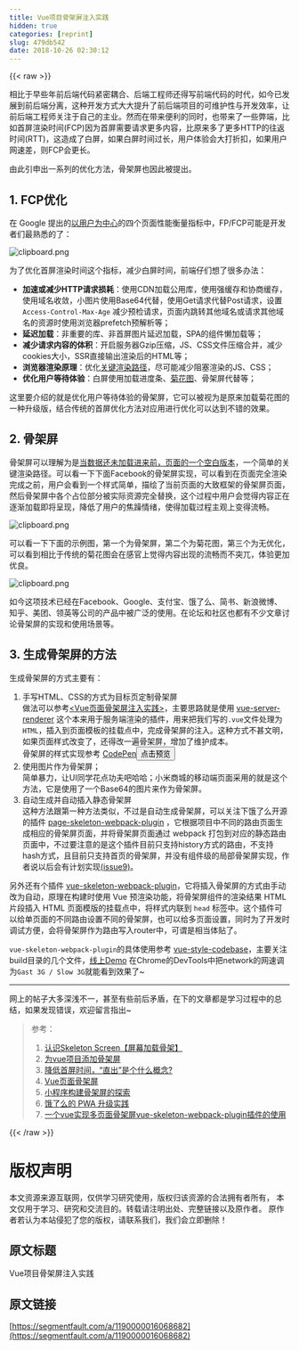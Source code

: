 ```yaml
---
title: Vue项目骨架屏注入实践
hidden: true
categories: [reprint]
slug: 479db542
date: 2018-10-26 02:30:12
---
```


{{< raw >}}
<p>&#x76F8;&#x6BD4;&#x4E8E;&#x65E9;&#x4E9B;&#x5E74;&#x524D;&#x540E;&#x7AEF;&#x4EE3;&#x7801;&#x7D27;&#x5BC6;&#x8026;&#x5408;&#x3001;&#x540E;&#x7AEF;&#x5DE5;&#x7A0B;&#x5E08;&#x8FD8;&#x5F97;&#x5199;&#x524D;&#x7AEF;&#x4EE3;&#x7801;&#x7684;&#x65F6;&#x4EE3;&#xFF0C;&#x5982;&#x4ECA;&#x5DF2;&#x53D1;&#x5C55;&#x5230;&#x524D;&#x540E;&#x7AEF;&#x5206;&#x79BB;&#xFF0C;&#x8FD9;&#x79CD;&#x5F00;&#x53D1;&#x65B9;&#x5F0F;&#x5927;&#x5927;&#x63D0;&#x5347;&#x4E86;&#x524D;&#x540E;&#x7AEF;&#x9879;&#x76EE;&#x7684;&#x53EF;&#x7EF4;&#x62A4;&#x6027;&#x4E0E;&#x5F00;&#x53D1;&#x6548;&#x7387;&#xFF0C;&#x8BA9;&#x524D;&#x540E;&#x7AEF;&#x5DE5;&#x7A0B;&#x5E08;&#x5173;&#x6CE8;&#x4E8E;&#x81EA;&#x5DF1;&#x7684;&#x4E3B;&#x4E1A;&#x3002;&#x7136;&#x800C;&#x5728;&#x5E26;&#x6765;&#x4FBF;&#x5229;&#x7684;&#x540C;&#x65F6;&#xFF0C;&#x4E5F;&#x5E26;&#x6765;&#x4E86;&#x4E00;&#x4E9B;&#x5F0A;&#x7AEF;&#xFF0C;&#x6BD4;&#x5982;&#x9996;&#x5C4F;&#x6E32;&#x67D3;&#x65F6;&#x95F4;(FCP)&#x56E0;&#x4E3A;&#x9996;&#x5C4F;&#x9700;&#x8981;&#x8BF7;&#x6C42;&#x66F4;&#x591A;&#x5185;&#x5BB9;&#xFF0C;&#x6BD4;&#x539F;&#x6765;&#x591A;&#x4E86;&#x66F4;&#x591A;HTTP&#x7684;&#x5F80;&#x8FD4;&#x65F6;&#x95F4;(RTT)&#xFF0C;&#x8FD9;&#x9020;&#x6210;&#x4E86;&#x767D;&#x5C4F;&#xFF0C;&#x5982;&#x679C;&#x767D;&#x5C4F;&#x65F6;&#x95F4;&#x8FC7;&#x957F;&#xFF0C;&#x7528;&#x6237;&#x4F53;&#x9A8C;&#x4F1A;&#x5927;&#x6253;&#x6298;&#x6263;&#xFF0C;&#x5982;&#x679C;&#x7528;&#x6237;&#x7F51;&#x901F;&#x5DEE;&#xFF0C;&#x5219;FCP&#x4F1A;&#x66F4;&#x957F;&#x3002;</p><p>&#x7531;&#x6B64;&#x5F15;&#x7533;&#x51FA;&#x4E00;&#x7CFB;&#x5217;&#x7684;&#x4F18;&#x5316;&#x65B9;&#x6CD5;&#xFF0C;&#x9AA8;&#x67B6;&#x5C4F;&#x4E5F;&#x56E0;&#x6B64;&#x88AB;&#x63D0;&#x51FA;&#x3002;</p><h2 id="articleHeader0">1. FCP&#x4F18;&#x5316;</h2><p>&#x5728; Google &#x63D0;&#x51FA;&#x7684;<a href="https://developers.google.com/web/updates/2017/06/user-centric-performance-metrics" rel="nofollow noreferrer" target="_blank">&#x4EE5;&#x7528;&#x6237;&#x4E3A;&#x4E2D;&#x5FC3;</a>&#x7684;&#x56DB;&#x4E2A;&#x9875;&#x9762;&#x6027;&#x80FD;&#x8861;&#x91CF;&#x6307;&#x6807;&#x4E2D;&#xFF0C;FP/FCP&#x53EF;&#x80FD;&#x662F;&#x5F00;&#x53D1;&#x8005;&#x4EEC;&#x6700;&#x719F;&#x6089;&#x7684;&#x4E86;&#xFF1A;</p><p><span class="img-wrap"><img data-src="/img/bV6EWE?w=1400&amp;h=488" src="https://static.alili.tech/img/bV6EWE?w=1400&amp;h=488" alt="clipboard.png" title="clipboard.png" style="cursor:pointer;display:inline"></span></p><p>&#x4E3A;&#x4E86;&#x4F18;&#x5316;&#x9996;&#x5C4F;&#x6E32;&#x67D3;&#x65F6;&#x95F4;&#x8FD9;&#x4E2A;&#x6307;&#x6807;&#xFF0C;&#x51CF;&#x5C11;&#x767D;&#x5C4F;&#x65F6;&#x95F4;&#xFF0C;&#x524D;&#x7AEF;&#x4ED4;&#x4EEC;&#x60F3;&#x4E86;&#x5F88;&#x591A;&#x529E;&#x6CD5;&#xFF1A;</p><ul><li><strong>&#x52A0;&#x901F;&#x6216;&#x51CF;&#x5C11;HTTP&#x8BF7;&#x6C42;&#x635F;&#x8017;</strong>&#xFF1A;&#x4F7F;&#x7528;CDN&#x52A0;&#x8F7D;&#x516C;&#x7528;&#x5E93;&#xFF0C;&#x4F7F;&#x7528;&#x5F3A;&#x7F13;&#x5B58;&#x548C;&#x534F;&#x5546;&#x7F13;&#x5B58;&#xFF0C;&#x4F7F;&#x7528;&#x57DF;&#x540D;&#x6536;&#x655B;&#xFF0C;&#x5C0F;&#x56FE;&#x7247;&#x4F7F;&#x7528;Base64&#x4EE3;&#x66FF;&#xFF0C;&#x4F7F;&#x7528;Get&#x8BF7;&#x6C42;&#x4EE3;&#x66FF;Post&#x8BF7;&#x6C42;&#xFF0C;&#x8BBE;&#x7F6E; <code>Access-Control-Max-Age</code> &#x51CF;&#x5C11;&#x9884;&#x68C0;&#x8BF7;&#x6C42;&#xFF0C;&#x9875;&#x9762;&#x5185;&#x8DF3;&#x8F6C;&#x5176;&#x4ED6;&#x57DF;&#x540D;&#x6216;&#x8BF7;&#x6C42;&#x5176;&#x4ED6;&#x57DF;&#x540D;&#x7684;&#x8D44;&#x6E90;&#x65F6;&#x4F7F;&#x7528;&#x6D4F;&#x89C8;&#x5668;prefetch&#x9884;&#x89E3;&#x6790;&#x7B49;&#xFF1B;</li><li><strong>&#x5EF6;&#x8FDF;&#x52A0;&#x8F7D;</strong>&#xFF1A;&#x975E;&#x91CD;&#x8981;&#x7684;&#x5E93;&#x3001;&#x975E;&#x9996;&#x5C4F;&#x56FE;&#x7247;&#x5EF6;&#x8FDF;&#x52A0;&#x8F7D;&#xFF0C;SPA&#x7684;&#x7EC4;&#x4EF6;&#x61D2;&#x52A0;&#x8F7D;&#x7B49;&#xFF1B;</li><li><strong>&#x51CF;&#x5C11;&#x8BF7;&#x6C42;&#x5185;&#x5BB9;&#x7684;&#x4F53;&#x79EF;</strong>&#xFF1A;&#x5F00;&#x542F;&#x670D;&#x52A1;&#x5668;Gzip&#x538B;&#x7F29;&#xFF0C;JS&#x3001;CSS&#x6587;&#x4EF6;&#x538B;&#x7F29;&#x5408;&#x5E76;&#xFF0C;&#x51CF;&#x5C11;cookies&#x5927;&#x5C0F;&#xFF0C;SSR&#x76F4;&#x63A5;&#x8F93;&#x51FA;&#x6E32;&#x67D3;&#x540E;&#x7684;HTML&#x7B49;&#xFF1B;</li><li><strong>&#x6D4F;&#x89C8;&#x5668;&#x6E32;&#x67D3;&#x539F;&#x7406;</strong>&#xFF1A;&#x4F18;&#x5316;<a href="https://segmentfault.com/a/1190000012960187#articleHeader6">&#x5173;&#x952E;&#x6E32;&#x67D3;&#x8DEF;&#x5F84;</a>&#xFF0C;&#x5C3D;&#x53EF;&#x80FD;&#x51CF;&#x5C11;&#x963B;&#x585E;&#x6E32;&#x67D3;&#x7684;JS&#x3001;CSS&#xFF1B;</li><li><strong>&#x4F18;&#x5316;&#x7528;&#x6237;&#x7B49;&#x5F85;&#x4F53;&#x9A8C;</strong>&#xFF1A;&#x767D;&#x5C4F;&#x4F7F;&#x7528;&#x52A0;&#x8F7D;&#x8FDB;&#x5EA6;&#x6761;&#x3001;<a href="http://sherlocked93.club/vue-style-codebase/#/loadingAnimation" rel="nofollow noreferrer" target="_blank">&#x83CA;&#x82B1;&#x56FE;</a>&#x3001;&#x9AA8;&#x67B6;&#x5C4F;&#x4EE3;&#x66FF;&#x7B49;&#xFF1B;</li></ul><p>&#x8FD9;&#x91CC;&#x8981;&#x4ECB;&#x7ECD;&#x7684;&#x5C31;&#x662F;&#x4F18;&#x5316;&#x7528;&#x6237;&#x7B49;&#x5F85;&#x4F53;&#x9A8C;&#x7684;&#x9AA8;&#x67B6;&#x5C4F;&#xFF0C;&#x5B83;&#x53EF;&#x4EE5;&#x88AB;&#x89C6;&#x4E3A;&#x662F;&#x539F;&#x6765;&#x52A0;&#x8F7D;&#x83CA;&#x82B1;&#x56FE;&#x7684;&#x4E00;&#x79CD;&#x5347;&#x7EA7;&#x7248;&#xFF0C;&#x7ED3;&#x5408;&#x4F20;&#x7EDF;&#x7684;&#x9996;&#x5C4F;&#x4F18;&#x5316;&#x65B9;&#x6CD5;&#x5BF9;&#x5E94;&#x7528;&#x8FDB;&#x884C;&#x4F18;&#x5316;&#x53EF;&#x4EE5;&#x8FBE;&#x5230;&#x4E0D;&#x9519;&#x7684;&#x6548;&#x679C;&#x3002;</p><h2 id="articleHeader1">2. &#x9AA8;&#x67B6;&#x5C4F;</h2><p>&#x9AA8;&#x67B6;&#x5C4F;&#x53EF;&#x4EE5;&#x7406;&#x89E3;&#x4E3A;&#x662F;<a href="https://www.lukew.com/ff/entry.asp?1797" rel="nofollow noreferrer" target="_blank">&#x5F53;&#x6570;&#x636E;&#x8FD8;&#x672A;&#x52A0;&#x8F7D;&#x8FDB;&#x6765;&#x524D;&#xFF0C;&#x9875;&#x9762;&#x7684;&#x4E00;&#x4E2A;&#x7A7A;&#x767D;&#x7248;&#x672C;</a>&#xFF0C;&#x4E00;&#x4E2A;&#x7B80;&#x5355;&#x7684;&#x5173;&#x952E;&#x6E32;&#x67D3;&#x8DEF;&#x5F84;&#x3002;&#x53EF;&#x4EE5;&#x770B;&#x4E00;&#x4E0B;&#x4E0B;&#x9762;Facebook&#x7684;&#x9AA8;&#x67B6;&#x5C4F;&#x5B9E;&#x73B0;&#xFF0C;&#x53EF;&#x4EE5;&#x770B;&#x5230;&#x5728;&#x9875;&#x9762;&#x5B8C;&#x5168;&#x6E32;&#x67D3;&#x5B8C;&#x6210;&#x4E4B;&#x524D;&#xFF0C;&#x7528;&#x6237;&#x4F1A;&#x770B;&#x5230;&#x4E00;&#x4E2A;&#x6837;&#x5F0F;&#x7B80;&#x5355;&#xFF0C;&#x63CF;&#x7ED8;&#x4E86;&#x5F53;&#x524D;&#x9875;&#x9762;&#x7684;&#x5927;&#x81F4;&#x6846;&#x67B6;&#x7684;&#x9AA8;&#x67B6;&#x5C4F;&#x9875;&#x9762;&#xFF0C;&#x7136;&#x540E;&#x9AA8;&#x67B6;&#x5C4F;&#x4E2D;&#x5404;&#x4E2A;&#x5360;&#x4F4D;&#x90E8;&#x5206;&#x88AB;&#x5B9E;&#x9645;&#x8D44;&#x6E90;&#x5B8C;&#x5168;&#x66FF;&#x6362;&#xFF0C;&#x8FD9;&#x4E2A;&#x8FC7;&#x7A0B;&#x4E2D;&#x7528;&#x6237;&#x4F1A;&#x89C9;&#x5F97;&#x5185;&#x5BB9;&#x6B63;&#x5728;&#x9010;&#x6E10;&#x52A0;&#x8F7D;&#x5373;&#x5C06;&#x5448;&#x73B0;&#xFF0C;&#x964D;&#x4F4E;&#x4E86;&#x7528;&#x6237;&#x7684;&#x7126;&#x8E81;&#x60C5;&#x7EEA;&#xFF0C;&#x4F7F;&#x5F97;&#x52A0;&#x8F7D;&#x8FC7;&#x7A0B;&#x4E3B;&#x89C2;&#x4E0A;&#x53D8;&#x5F97;&#x6D41;&#x7545;&#x3002;</p><p><span class="img-wrap"><img data-src="/img/bVbfAmn?w=388&amp;h=668" src="https://static.alili.tech/img/bVbfAmn?w=388&amp;h=668" alt="clipboard.png" title="clipboard.png" style="cursor:pointer;display:inline"></span></p><p>&#x53EF;&#x4EE5;&#x770B;&#x4E00;&#x4E0B;&#x4E0B;&#x9762;&#x7684;&#x793A;&#x4F8B;&#x56FE;&#xFF0C;&#x7B2C;&#x4E00;&#x4E2A;&#x4E3A;&#x9AA8;&#x67B6;&#x5C4F;&#xFF0C;&#x7B2C;&#x4E8C;&#x4E2A;&#x4E3A;&#x83CA;&#x82B1;&#x56FE;&#xFF0C;&#x7B2C;&#x4E09;&#x4E2A;&#x4E3A;&#x65E0;&#x4F18;&#x5316;&#xFF0C;&#x53EF;&#x4EE5;&#x770B;&#x5230;&#x76F8;&#x6BD4;&#x4E8E;&#x4F20;&#x7EDF;&#x7684;&#x83CA;&#x82B1;&#x56FE;&#x4F1A;&#x5728;&#x611F;&#x5B98;&#x4E0A;&#x89C9;&#x5F97;&#x5185;&#x5BB9;&#x51FA;&#x73B0;&#x7684;&#x6D41;&#x7545;&#x800C;&#x4E0D;&#x7A81;&#x5140;&#xFF0C;&#x4F53;&#x9A8C;&#x66F4;&#x52A0;&#x4F18;&#x826F;&#x3002;</p><p><span class="img-wrap"><img data-src="/img/bVbfAmo?w=830&amp;h=411" src="https://static.alili.tech/img/bVbfAmo?w=830&amp;h=411" alt="clipboard.png" title="clipboard.png" style="cursor:pointer;display:inline"></span></p><p>&#x5982;&#x4ECA;&#x8FD9;&#x9879;&#x6280;&#x672F;&#x5DF2;&#x7ECF;&#x5728;Facebook&#x3001;Google&#x3001;&#x652F;&#x4ED8;&#x5B9D;&#x3001;&#x997F;&#x4E86;&#x4E48;&#x3001;&#x7B80;&#x4E66;&#x3001;&#x65B0;&#x6D6A;&#x5FAE;&#x535A;&#x3001;&#x77E5;&#x4E4E;&#x3001;&#x7F8E;&#x56E2;&#x3001;&#x9886;&#x82F1;&#x7B49;&#x516C;&#x53F8;&#x7684;&#x4EA7;&#x54C1;&#x4E2D;&#x88AB;&#x5E7F;&#x6CDB;&#x7684;&#x4F7F;&#x7528;&#x3002;&#x5728;&#x8BBA;&#x575B;&#x548C;&#x793E;&#x533A;&#x4E5F;&#x90FD;&#x6709;&#x4E0D;&#x5C11;&#x6587;&#x7AE0;&#x8BA8;&#x8BBA;&#x9AA8;&#x67B6;&#x5C4F;&#x7684;&#x5B9E;&#x73B0;&#x548C;&#x4F7F;&#x7528;&#x573A;&#x666F;&#x7B49;&#x3002;</p><h2 id="articleHeader2">3. &#x751F;&#x6210;&#x9AA8;&#x67B6;&#x5C4F;&#x7684;&#x65B9;&#x6CD5;</h2><p>&#x751F;&#x6210;&#x9AA8;&#x67B6;&#x5C4F;&#x7684;&#x65B9;&#x5F0F;&#x4E3B;&#x8981;&#x6709;&#xFF1A;</p><ol><li>&#x624B;&#x5199;HTML&#x3001;CSS&#x7684;&#x65B9;&#x5F0F;&#x4E3A;&#x76EE;&#x6807;&#x9875;&#x5B9A;&#x5236;&#x9AA8;&#x67B6;&#x5C4F;<br>&#x505A;&#x6CD5;&#x53EF;&#x4EE5;&#x53C2;&#x8003;<a href="https://segmentfault.com/a/1190000014832185">&lt;Vue&#x9875;&#x9762;&#x9AA8;&#x67B6;&#x5C4F;&#x6CE8;&#x5165;&#x5B9E;&#x8DF5;&gt;</a>&#xFF0C;&#x4E3B;&#x8981;&#x601D;&#x8DEF;&#x5C31;&#x662F;&#x4F7F;&#x7528; <a href="https://ssr.vuejs.org/zh/api/" rel="nofollow noreferrer" target="_blank">vue-server-renderer</a> &#x8FD9;&#x4E2A;&#x672C;&#x6765;&#x7528;&#x4E8E;&#x670D;&#x52A1;&#x7AEF;&#x6E32;&#x67D3;&#x7684;&#x63D2;&#x4EF6;&#xFF0C;&#x7528;&#x6765;&#x628A;&#x6211;&#x4EEC;&#x5199;&#x7684;<code>.vue</code>&#x6587;&#x4EF6;&#x5904;&#x7406;&#x4E3A;<code>HTML</code>&#xFF0C;&#x63D2;&#x5165;&#x5230;&#x9875;&#x9762;&#x6A21;&#x677F;&#x7684;&#x6302;&#x8F7D;&#x70B9;&#x4E2D;&#xFF0C;&#x5B8C;&#x6210;&#x9AA8;&#x67B6;&#x5C4F;&#x7684;&#x6CE8;&#x5165;&#x3002;&#x8FD9;&#x79CD;&#x65B9;&#x5F0F;&#x4E0D;&#x751A;&#x6587;&#x660E;&#xFF0C;&#x5982;&#x679C;&#x9875;&#x9762;&#x6837;&#x5F0F;&#x6539;&#x53D8;&#x4E86;&#xFF0C;&#x8FD8;&#x5F97;&#x6539;&#x4E00;&#x904D;&#x9AA8;&#x67B6;&#x5C4F;&#xFF0C;&#x589E;&#x52A0;&#x4E86;&#x7EF4;&#x62A4;&#x6210;&#x672C;&#x3002;<br>&#x9AA8;&#x67B6;&#x5C4F;&#x7684;&#x6837;&#x5F0F;&#x5B9E;&#x73B0;&#x53C2;&#x8003; <a href="https://codepen.io/janily/pen/rGqQgJ" rel="nofollow noreferrer" target="_blank">CodePen</a><button class="btn btn-xs btn-default ml10 preview" data-url="janily/pen/rGqQgJ" data-typeid="3">&#x70B9;&#x51FB;&#x9884;&#x89C8;</button></li><li>&#x4F7F;&#x7528;&#x56FE;&#x7247;&#x4F5C;&#x4E3A;&#x9AA8;&#x67B6;&#x5C4F;&#xFF1B;<br>&#x7B80;&#x5355;&#x66B4;&#x529B;&#xFF0C;&#x8BA9;UI&#x540C;&#x5B66;&#x82B1;&#x70B9;&#x529F;&#x592B;&#x5427;&#x54C8;&#x54C8;&#xFF1B;&#x5C0F;&#x7C73;&#x5546;&#x57CE;&#x7684;&#x79FB;&#x52A8;&#x7AEF;&#x9875;&#x9762;&#x91C7;&#x7528;&#x7684;&#x5C31;&#x662F;&#x8FD9;&#x4E2A;&#x65B9;&#x6CD5;&#xFF0C;&#x5B83;&#x662F;&#x4F7F;&#x7528;&#x4E86;&#x4E00;&#x4E2A;Base64&#x7684;&#x56FE;&#x7247;&#x6765;&#x4F5C;&#x4E3A;&#x9AA8;&#x67B6;&#x5C4F;&#x3002;</li><li>&#x81EA;&#x52A8;&#x751F;&#x6210;&#x5E76;&#x81EA;&#x52A8;&#x63D2;&#x5165;&#x9759;&#x6001;&#x9AA8;&#x67B6;&#x5C4F;<br>&#x8FD9;&#x79CD;&#x65B9;&#x6CD5;&#x8DDF;&#x7B2C;&#x4E00;&#x79CD;&#x65B9;&#x6CD5;&#x7C7B;&#x4F3C;&#xFF0C;&#x4E0D;&#x8FC7;&#x662F;&#x81EA;&#x52A8;&#x751F;&#x6210;&#x9AA8;&#x67B6;&#x5C4F;&#xFF0C;&#x53EF;&#x4EE5;&#x5173;&#x6CE8;&#x4E0B;&#x997F;&#x4E86;&#x4E48;&#x5F00;&#x6E90;&#x7684;&#x63D2;&#x4EF6; <a href="https://github.com/ElemeFE/page-skeleton-webpack-plugin" rel="nofollow noreferrer" target="_blank">page-skeleton-webpack-plugin</a> &#xFF0C;&#x5B83;&#x6839;&#x636E;&#x9879;&#x76EE;&#x4E2D;&#x4E0D;&#x540C;&#x7684;&#x8DEF;&#x7531;&#x9875;&#x9762;&#x751F;&#x6210;&#x76F8;&#x5E94;&#x7684;&#x9AA8;&#x67B6;&#x5C4F;&#x9875;&#x9762;&#xFF0C;&#x5E76;&#x5C06;&#x9AA8;&#x67B6;&#x5C4F;&#x9875;&#x9762;&#x901A;&#x8FC7; webpack &#x6253;&#x5305;&#x5230;&#x5BF9;&#x5E94;&#x7684;&#x9759;&#x6001;&#x8DEF;&#x7531;&#x9875;&#x9762;&#x4E2D;&#xFF0C;&#x4E0D;&#x8FC7;&#x8981;&#x6CE8;&#x610F;&#x7684;&#x662F;&#x8FD9;&#x4E2A;&#x63D2;&#x4EF6;&#x76EE;&#x524D;&#x53EA;&#x652F;&#x6301;history&#x65B9;&#x5F0F;&#x7684;&#x8DEF;&#x7531;&#xFF0C;&#x4E0D;&#x652F;&#x6301;hash&#x65B9;&#x5F0F;&#xFF0C;&#x4E14;&#x76EE;&#x524D;&#x53EA;&#x652F;&#x6301;&#x9996;&#x9875;&#x7684;&#x9AA8;&#x67B6;&#x5C4F;&#xFF0C;&#x5E76;&#x6CA1;&#x6709;&#x7EC4;&#x4EF6;&#x7EA7;&#x7684;&#x5C40;&#x90E8;&#x9AA8;&#x67B6;&#x5C4F;&#x5B9E;&#x73B0;&#xFF0C;&#x4F5C;&#x8005;&#x8BF4;&#x4EE5;&#x540E;&#x4F1A;&#x6709;&#x8BA1;&#x5212;&#x5B9E;&#x73B0;<a href="https://github.com/ElemeFE/page-skeleton-webpack-plugin/issues/9" rel="nofollow noreferrer" target="_blank">(issue9)</a>&#x3002;</li></ol><p>&#x53E6;&#x5916;&#x8FD8;&#x6709;&#x4E2A;&#x63D2;&#x4EF6; <a href="https://github.com/lavas-project/vue-skeleton-webpack-plugin" rel="nofollow noreferrer" target="_blank">vue-skeleton-webpack-plugin</a>&#xFF0C;&#x5B83;&#x5C06;&#x63D2;&#x5165;&#x9AA8;&#x67B6;&#x5C4F;&#x7684;&#x65B9;&#x5F0F;&#x7531;&#x624B;&#x52A8;&#x6539;&#x4E3A;&#x81EA;&#x52A8;&#xFF0C;&#x539F;&#x7406;&#x5728;&#x6784;&#x5EFA;&#x65F6;&#x4F7F;&#x7528; Vue &#x9884;&#x6E32;&#x67D3;&#x529F;&#x80FD;&#xFF0C;&#x5C06;&#x9AA8;&#x67B6;&#x5C4F;&#x7EC4;&#x4EF6;&#x7684;&#x6E32;&#x67D3;&#x7ED3;&#x679C; HTML &#x7247;&#x6BB5;&#x63D2;&#x5165; HTML &#x9875;&#x9762;&#x6A21;&#x7248;&#x7684;&#x6302;&#x8F7D;&#x70B9;&#x4E2D;&#xFF0C;&#x5C06;&#x6837;&#x5F0F;&#x5185;&#x8054;&#x5230; <code>head</code> &#x6807;&#x7B7E;&#x4E2D;&#x3002;&#x8FD9;&#x4E2A;&#x63D2;&#x4EF6;&#x53EF;&#x4EE5;&#x7ED9;&#x5355;&#x9875;&#x9762;&#x7684;&#x4E0D;&#x540C;&#x8DEF;&#x7531;&#x8BBE;&#x7F6E;&#x4E0D;&#x540C;&#x7684;&#x9AA8;&#x67B6;&#x5C4F;&#xFF0C;&#x4E5F;&#x53EF;&#x4EE5;&#x7ED9;&#x591A;&#x9875;&#x9762;&#x8BBE;&#x7F6E;&#xFF0C;&#x540C;&#x65F6;&#x4E3A;&#x4E86;&#x5F00;&#x53D1;&#x65F6;&#x8C03;&#x8BD5;&#x65B9;&#x4FBF;&#xFF0C;&#x4F1A;&#x5C06;&#x9AA8;&#x67B6;&#x5C4F;&#x4F5C;&#x4E3A;&#x8DEF;&#x7531;&#x5199;&#x5165;router&#x4E2D;&#xFF0C;&#x53EF;&#x8C13;&#x662F;&#x76F8;&#x5F53;&#x4F53;&#x8D34;&#x4E86;&#x3002;</p><p><code>vue-skeleton-webpack-plugin</code>&#x7684;&#x5177;&#x4F53;&#x4F7F;&#x7528;&#x53C2;&#x8003; <a href="https://github.com/SHERlocked93/vue-style-codebase" rel="nofollow noreferrer" target="_blank">vue-style-codebase</a>&#xFF0C;&#x4E3B;&#x8981;&#x5173;&#x6CE8;build&#x76EE;&#x5F55;&#x7684;&#x51E0;&#x4E2A;&#x6587;&#x4EF6;&#xFF0C;<a href="http://sherlocked93.club/vue-style-codebase/" rel="nofollow noreferrer" target="_blank">&#x7EBF;&#x4E0A;Demo</a> &#x5728;Chrome&#x7684;DevTools&#x4E2D;&#x628A;network&#x7684;&#x7F51;&#x901F;&#x8C03;&#x4E3A;<code>Gast 3G / Slow 3G</code>&#x5C31;&#x80FD;&#x770B;&#x5230;&#x6548;&#x679C;&#x4E86;~</p><hr><p>&#x7F51;&#x4E0A;&#x7684;&#x5E16;&#x5B50;&#x5927;&#x591A;&#x6DF1;&#x6D45;&#x4E0D;&#x4E00;&#xFF0C;&#x751A;&#x81F3;&#x6709;&#x4E9B;&#x524D;&#x540E;&#x77DB;&#x76FE;&#xFF0C;&#x5728;&#x4E0B;&#x7684;&#x6587;&#x7AE0;&#x90FD;&#x662F;&#x5B66;&#x4E60;&#x8FC7;&#x7A0B;&#x4E2D;&#x7684;&#x603B;&#x7ED3;&#xFF0C;&#x5982;&#x679C;&#x53D1;&#x73B0;&#x9519;&#x8BEF;&#xFF0C;&#x6B22;&#x8FCE;&#x7559;&#x8A00;&#x6307;&#x51FA;~</p><blockquote><p>&#x53C2;&#x8003;&#xFF1A;</p><ol><li><a href="https://juejin.im/post/59ef52226fb9a0451543135f" rel="nofollow noreferrer" target="_blank">&#x8BA4;&#x8BC6;Skeleton Screen&#x3010;&#x5C4F;&#x5E55;&#x52A0;&#x8F7D;&#x9AA8;&#x67B6;&#x3011;</a></li><li><a href="https://xiaoiver.github.io/coding/2017/07/30/%E4%B8%BAvue%E9%A1%B9%E7%9B%AE%E6%B7%BB%E5%8A%A0%E9%AA%A8%E6%9E%B6%E5%B1%8F.html" rel="nofollow noreferrer" target="_blank">&#x4E3A;vue&#x9879;&#x76EE;&#x6DFB;&#x52A0;&#x9AA8;&#x67B6;&#x5C4F;</a></li><li><a href="https://www.cnblogs.com/vajoy/p/5079943.html" rel="nofollow noreferrer" target="_blank">&#x964D;&#x4F4E;&#x9996;&#x5C4F;&#x65F6;&#x95F4;&#xFF0C;&#x201C;&#x76F4;&#x51FA;&#x201D;&#x662F;&#x4E2A;&#x4EC0;&#x4E48;&#x6982;&#x5FF5;?</a></li><li><a href="https://segmentfault.com/a/1190000014963269">Vue&#x9875;&#x9762;&#x9AA8;&#x67B6;&#x5C4F;</a></li><li><a href="https://segmentfault.com/a/1190000015876164" target="_blank">&#x5C0F;&#x7A0B;&#x5E8F;&#x6784;&#x5EFA;&#x9AA8;&#x67B6;&#x5C4F;&#x7684;&#x63A2;&#x7D22;</a></li><li><a href="https://huangxuan.me/2017/07/12/upgrading-eleme-to-pwa/" rel="nofollow noreferrer" target="_blank">&#x997F;&#x4E86;&#x4E48;&#x7684; PWA &#x5347;&#x7EA7;&#x5B9E;&#x8DF5;</a></li><li><a href="https://blog.csdn.net/ly124100427/article/details/81168908" rel="nofollow noreferrer" target="_blank">&#x4E00;&#x4E2A;vue&#x5B9E;&#x73B0;&#x591A;&#x9875;&#x9762;&#x9AA8;&#x67B6;&#x5C4F;vue-skeleton-webpack-plugin&#x63D2;&#x4EF6;&#x7684;&#x4F7F;&#x7528;</a></li></ol></blockquote>
{{< /raw >}}

# 版权声明
本文资源来源互联网，仅供学习研究使用，版权归该资源的合法拥有者所有，
本文仅用于学习、研究和交流目的。转载请注明出处、完整链接以及原作者。
原作者若认为本站侵犯了您的版权，请联系我们，我们会立即删除！

## 原文标题
Vue项目骨架屏注入实践

## 原文链接
[https://segmentfault.com/a/1190000016068682](https://segmentfault.com/a/1190000016068682)

